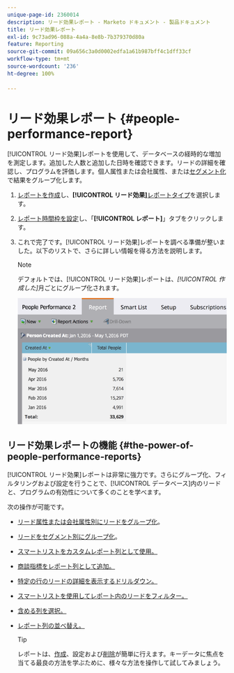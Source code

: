 ```yaml
---
unique-page-id: 2360014
description: リード効果レポート - Marketo ドキュメント - 製品ドキュメント
title: リード効果レポート
exl-id: 9c73ad96-088a-4a4a-8e8b-7b379370d80a
feature: Reporting
source-git-commit: 09a656c3a0d0002edfa1a61b987bff4c1dff33cf
workflow-type: tm+mt
source-wordcount: '236'
ht-degree: 100%

---
```


# リード効果レポート {#people-performance-report}

[!UICONTROL リード効果]レポートを使用して、データベースの経時的な増加を測定します。追加した人数と追加した日時を確認できます。リードの詳細を確認し、プログラムを評価します。個人属性または会社属性、または[セグメント化](/help/marketo/product-docs/personalization/segmentation-and-snippets/segmentation/create-a-segmentation.md)で結果をグループ化します。

1. [レポートを作成](/help/marketo/product-docs/reporting/basic-reporting/creating-reports/create-a-report-in-a-program.md)し、**[!UICONTROL リード効果]**[レポートタイプ](/help/marketo/product-docs/reporting/basic-reporting/report-types/report-type-overview.md)を選択します。

1. [レポート時間枠を設定](/help/marketo/product-docs/reporting/basic-reporting/editing-reports/change-a-report-time-frame.md)し、「**[!UICONTROL レポート]**」タブをクリックします。

1. これで完了です。[!UICONTROL リード効果]レポートを調べる準備が整いました。以下のリストで、さらに詳しい情報を得る方法を説明します。

   >[!NOTE]
   >
   >デフォルトでは、[!UICONTROL リード効果]レポートは、*[!UICONTROL 作成した]*&#x200B;月ごとにグループ化されます。

   ![](assets/one.png)

## リード効果レポートの機能 {#the-power-of-people-performance-reports}

[!UICONTROL リード効果]レポートは非常に強力です。さらにグループ化、フィルタリングおよび設定を行うことで、[!UICONTROL データベース]内のリードと、プログラムの有効性について多くのことを学べます。

次の操作が可能です。

* [リード属性または会社属性別にリードをグループ化](/help/marketo/product-docs/reporting/basic-reporting/report-activity/group-person-reports-by-attribute.md)。
* [リードをセグメント別にグループ化](/help/marketo/product-docs/personalization/segmentation-and-snippets/segmentation/group-person-reports-by-segment.md)。
* [スマートリストをカスタムレポート列として使用。](/help/marketo/product-docs/reporting/basic-reporting/editing-reports/add-custom-columns-to-a-person-report.md)
* [商談指標をレポート列として追加。](/help/marketo/product-docs/reporting/basic-reporting/editing-reports/add-opportunity-columns-to-a-lead-report.md)
* [特定の行のリードの詳細を表示するドリルダウン。](/help/marketo/product-docs/reporting/basic-reporting/report-activity/drill-down-in-a-people-performance-report.md)
* [スマートリストを使用してレポート内のリードをフィルター。](/help/marketo/product-docs/reporting/basic-reporting/editing-reports/filter-people-in-a-report-with-a-smart-list.md)
* [含める列を選択。](/help/marketo/product-docs/reporting/basic-reporting/editing-reports/select-report-columns.md)
* [レポート列の並べ替え。](/help/marketo/product-docs/reporting/basic-reporting/editing-reports/sort-report-on-columns.md)

  >[!TIP]
  >
  >レポートは、[作成](/help/marketo/product-docs/reporting/basic-reporting/creating-reports/create-a-report-in-a-program.md)、設定および[削除](/help/marketo/product-docs/reporting/basic-reporting/report-activity/delete-a-report.md)が簡単に行えます。キーデータに焦点を当てる最良の方法を学ぶために、様々な方法を操作して試してみましょう。
